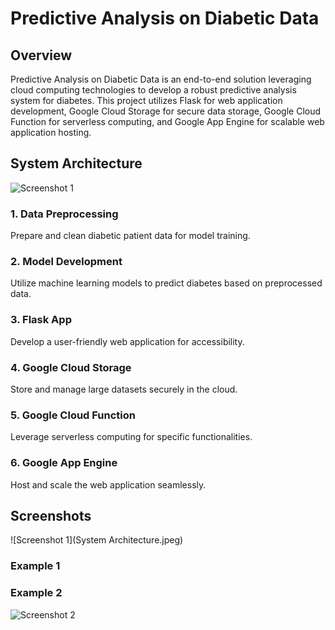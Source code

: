 # Predictive Analysis on Diabetic Data

## Overview
Predictive Analysis on Diabetic Data is an end-to-end solution leveraging cloud computing technologies to develop a robust predictive analysis system for diabetes. This project utilizes Flask for web application development, Google Cloud Storage for secure data storage, Google Cloud Function for serverless computing, and Google App Engine for scalable web application hosting.

## System Architecture
![Screenshot 1](path/to/screenshot1.png)

### 1. Data Preprocessing
Prepare and clean diabetic patient data for model training.
### 2. Model Development
Utilize machine learning models to predict diabetes based on preprocessed data.
### 3. Flask App
Develop a user-friendly web application for accessibility.
### 4. Google Cloud Storage
Store and manage large datasets securely in the cloud.
### 5. Google Cloud Function
Leverage serverless computing for specific functionalities.
### 6. Google App Engine
Host and scale the web application seamlessly.

## Screenshots
![Screenshot 1](System Architecture.jpeg)

### Example 1


### Example 2
![Screenshot 2](path/to/screenshot2.png)








